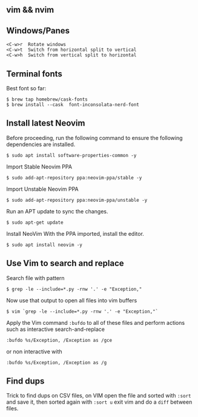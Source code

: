 ## vim && nvim

## Windows/Panes

    <C-w>r  Rotate windows
    <C-w>t  Switch from horizontal split to vertical
    <C-w>h  Switch from vertical split to horizontal

## Terminal fonts

Best font so far:

    $ brew tap homebrew/cask-fonts
    $ brew install --cask  font-inconsolata-nerd-font

## Install latest Neovim

Before proceeding, run the following command to ensure the following dependencies are installed.

    $ sudo apt install software-properties-common -y

Import Stable Neovim PPA

    $ sudo add-apt-repository ppa:neovim-ppa/stable -y

Import Unstable Neovim PPA

    $ sudo add-apt-repository ppa:neovim-ppa/unstable -y

Run an APT update to sync the changes.

    $ sudo apt-get update

Install NeoVim
With the PPA imported, install the editor.

    $ sudo apt install neovim -y

## Use Vim to search and replace

Search file with pattern

    $ grep -le --include=*.py -rnw '.' -e "Exception,"

Now use that output to open all files into vim buffers

    $ vim `grep -le --include=*.py -rnw '.' -e "Exception,"`

Apply the Vim command `:bufdo` to all of these files and perform actions such as interactive search-and-replace

    :bufdo %s/Exception, /Exception as /gce

or non interactive with

    :bufdo %s/Exception, /Exception as /g

## Find dups

Trick to find dups on CSV files, on VIM open the file and sorted with `:sort` and save it, then sorted again with `:sort u` exit vim and do a `diff` between files.
